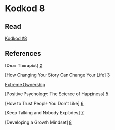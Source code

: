 # Kodkod 8
## Read

[Kodkod #8][1]

## References

[Dear Therapist] [2]

[How Changing Your Story Can Change Your Life] [3]

[Extreme Ownership][4]

[Positive Psychology: The Science of Happiness] [5]

[How to Trust People You Don't Like] [6]

[Keep Talking and Nobody Explodes] [7]

[Developing a Growth Mindset] [8]

[1]: http://www.k0dk0d.com/pdfs/kodkod8.pdf "Kodkod #8"
[2]: hhttps://www.theatlantic.com/category/dear-therapist "Dear Therapist"
[3]: https://www.ted.com/talks/lori_gottlieb_how_changing_your_story_can_change_your_life "How Changing Your Story Can Change Your Life"
[4]: https://www.youtube.com/watch?v=ljqra3BcqWM "Extreme Ownership"
[5]: https://www.youtube.com/watch?v=wBWejfL0xOA "Positive Psychology: The Science of Happiness"
[6]: https://www.adamgrant.net/post/worklife-how-to-trust-people-you-don-t-like "How to Trust People You Don't Like"
[7]: https://keeptalkinggame.com "Keep Talking and Nobody Explodes"
[8]: https://www.youtube.com/watch?v=hiiEeMN7vbQ "Developing a Growth Mindset"
